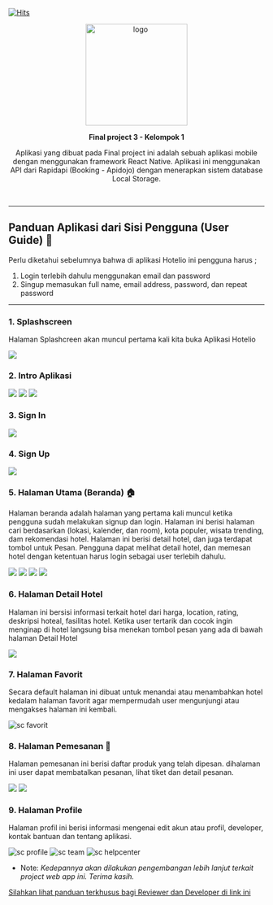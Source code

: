 [![Hits](https://hits.seeyoufarm.com/api/count/incr/badge.svg?url=https%3A%2F%2Fgithub.com%2FMhinHub%2Fsib_react_005_fp3&count_bg=%23050505&title_bg=%23555555&icon=&icon_color=%23B4B4B4&title=hits&edge_flat=true)](https://hits.seeyoufarm.com)

<div align="center">
<img src="./README-ASSET/image/logo-hotelio.png" alt="logo" width="200" height="auto" />
 
  <p><b>Final project 3 - Kelompok 1</b></p>
  <p>Aplikasi yang dibuat pada Final project ini adalah sebuah aplikasi mobile dengan menggunakan framework React Native. Aplikasi ini menggunakan API dari Rapidapi (Booking - Apidojo) dengan menerapkan sistem database  Local Storage.
</p>
</div>
<br/>

---

## Panduan Aplikasi dari Sisi Pengguna (User Guide) 📒

Perlu diketahui sebelumnya bahwa di aplikasi Hotelio ini pengguna harus ;

1. Login terlebih dahulu menggunakan email dan password
2. Singup memasukan full name, email address, password, dan repeat password

---

### 1. Splashscreen

Halaman Splashcreen akan muncul pertama kali kita buka Aplikasi Hotelio

![](./README-ASSET/page/splashscreen.png)

### 2. Intro Aplikasi

![](./README-ASSET/page/appintro1.png)
![](./README-ASSET/page/appintro2.png)
![](./README-ASSET/page/appintro3.png)

### 3. Sign In

![](./README-ASSET/page/signin.png)

### 4. Sign Up

![](./README-ASSET/page/signup.png)

### 5. Halaman Utama (Beranda) 🏠

Halaman beranda adalah halaman yang pertama kali muncul ketika pengguna sudah melakukan signup dan login. Halaman ini berisi halaman cari berdasarkan (lokasi, kalender, dan room), kota populer, wisata trending, dam rekomendasi hotel. Halaman ini berisi detail hotel, dan juga terdapat tombol untuk Pesan. Pengguna dapat melihat detail hotel, dan memesan hotel dengan ketentuan harus login sebagai user terlebih dahulu.

![](./README-ASSET/page/beranda.png)
![](./README-ASSET/modal/modallocation.png)
![](./README-ASSET/modal/modaldate.png)
![](./README-ASSET/modal/modalguest.png)

### 6. Halaman Detail Hotel

Halaman ini bersisi informasi terkait hotel dari harga, location, rating, deskripsi hoteal, fasilitas hotel. Ketika user tertarik dan cocok ingin menginap di hotel langsung bisa menekan tombol pesan yang ada di bawah halaman Detail Hotel

![](./README-ASSET/page/detailhotel.png)

### 7. Halaman Favorit

Secara default halaman ini dibuat untuk menandai atau menambahkan hotel kedalam halaman favorit agar mempermudah user mengunjungi atau mengakses halaman ini kembali.

![sc favorit](./README-ASSET/page/favorit.png)

### 8. Halaman Pemesanan 📜

Halaman pemesanan ini berisi daftar produk yang telah dipesan. dihalaman ini user dapat membatalkan pesanan, lihat tiket dan detail pesanan.


![](./README-ASSET/page/pesanan.png)
![](./README-ASSET/page/detailpesanan.png)

### 9. Halaman Profile

Halaman profil ini berisi informasi mengenai edit akun atau profil, developer, kontak bantuan dan tentang aplikasi.

![sc profile](./README-ASSET/page/profile.png)
![sc team](./README-ASSET/page/team.png)
![sc helpcenter](./README-ASSET/page/helpcenter.png)

- Note: _Kedepannya akan dilakukan pengembangan lebih lanjut terkait project web app ini. Terima kasih._

[Silahkan lihat panduan terkhusus bagi Reviewer dan Developer di link ini](./docs)
